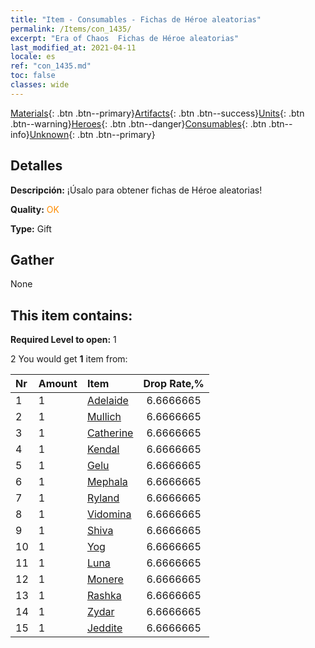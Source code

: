 ```yaml
---
title: "Item - Consumables - Fichas de Héroe aleatorias"
permalink: /Items/con_1435/
excerpt: "Era of Chaos  Fichas de Héroe aleatorias"
last_modified_at: 2021-04-11
locale: es
ref: "con_1435.md"
toc: false
classes: wide
---
```

 [Materials](/es/Items/){: .btn .btn--primary}[Artifacts](/es/Items/Artifacts/){: .btn .btn--success}[Units](/es/Items/Units/){: .btn .btn--warning}[Heroes](/es/Items/Heroes/){: .btn .btn--danger}[Consumables](/es/Items/Consumables/){: .btn .btn--info}[Unknown](/es/Items/Unknown/){: .btn .btn--primary}

## Detalles
 **Descripción:** ¡Úsalo para obtener fichas de Héroe aleatorias!

 **Quality:** <span style="color: #FF8C00">OK</span>

 **Type:** Gift

## Gather

  None

## This item contains:

 **Required Level to open:** 1

 2 You would get **1** item  from:

  | Nr | Amount |     Item    | Drop Rate,% |
  |:---|:-------|:------------|:---------:|
  | 1 | 1 | [Adelaide](/es/Items/her_359/) | 6.6666665 | 
  | 2 | 1 | [Mullich](/es/Items/her_360/) | 6.6666665 | 
  | 3 | 1 | [Catherine](/es/Items/her_361/) | 6.6666665 | 
  | 4 | 1 | [Kendal](/es/Items/her_363/) | 6.6666665 | 
  | 5 | 1 | [Gelu](/es/Items/her_366/) | 6.6666665 | 
  | 6 | 1 | [Mephala](/es/Items/her_367/) | 6.6666665 | 
  | 7 | 1 | [Ryland](/es/Items/her_368/) | 6.6666665 | 
  | 8 | 1 | [Vidomina](/es/Items/her_372/) | 6.6666665 | 
  | 9 | 1 | [Shiva](/es/Items/her_376/) | 6.6666665 | 
  | 10 | 1 | [Yog](/es/Items/her_377/) | 6.6666665 | 
  | 11 | 1 | [Luna](/es/Items/her_378/) | 6.6666665 | 
  | 12 | 1 | [Monere](/es/Items/her_379/) | 6.6666665 | 
  | 13 | 1 | [Rashka](/es/Items/her_384/) | 6.6666665 | 
  | 14 | 1 | [Zydar](/es/Items/her_385/) | 6.6666665 | 
  | 15 | 1 | [Jeddite](/es/Items/her_391/) | 6.6666665 | 
